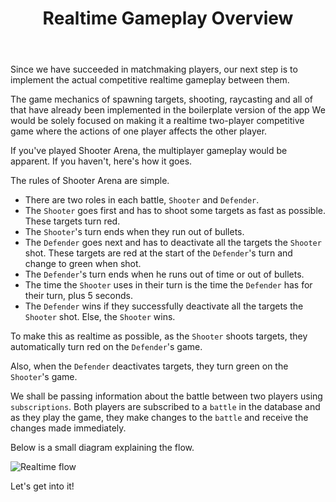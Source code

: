 ﻿---
title: "Realtime Gameplay Overview"
metaTitle: "Realtime Online FPS Gameplay | GraphQL Unity Hasura Tutorial"
metaDescription: "This part covers implementing the multiplayer realtime gameplay of our project."
---

Since we have succeeded in matchmaking players, our next step is to implement the actual competitive realtime gameplay between them.

The game mechanics of spawning targets, shooting, raycasting and all of that have already been implemented in the boilerplate version of the app
We would be solely focused on making it a realtime two-player competitive game where the actions of one player affects the other player.

If you've played Shooter Arena, the multiplayer gameplay would be apparent. If you haven't, here's how it goes.

The rules of Shooter Arena are simple. 

- There are two roles in each battle, `Shooter` and `Defender`.
- The `Shooter` goes first and has to shoot some targets as fast as possible. These targets turn red.
- The `Shooter`'s turn ends when they run out of bullets.
- The `Defender` goes next and has to deactivate all the targets the `Shooter` shot. These targets are red at the start of the `Defender`'s turn and change to green when shot.
- The `Defender`'s turn ends when he runs out of time or out of bullets.
- The time the `Shooter` uses in their turn is the time the `Defender` has for their turn, plus 5 seconds.
- The `Defender` wins if they successfully deactivate all the targets the `Shooter` shot. Else, the `Shooter` wins.

To make this as realtime as possible, as the `Shooter` shoots targets, they automatically turn red on the `Defender`'s game. 

Also, when the `Defender` deactivates targets, they turn green on the `Shooter`'s game. 

We shall be passing information about the battle between two players using `subscriptions`. Both players are subscribed to a `battle` in the database and as they play the game, they make changes to the `battle` and receive the changes made immediately.

Below is a small diagram explaining the flow.

![Realtime flow](https://graphql-engine-cdn.hasura.io/learn-hasura/assets/graphql-unity/realtime-gameplay/gameplay-flow.PNG)

Let's get into it!
